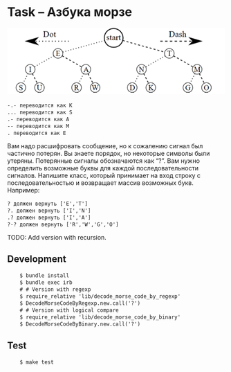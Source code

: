 # Task – Азбука морзе

![Graph](graph.png?raw=true "Graph")

```
-.- переводится как K
... переводится как S
.- переводится как A
-- переводится как M
. переводится как E
```

Вам надо расшифровать сообщение, но к сожалению сигнал был
частично потерян. Вы знаете порядок, но некоторые символы
были утеряны. Потерянные сигналы обозначаются как “?”. Вам
нужно определить возможные буквы для каждой
последовательности сигналов.
Напишите класс, который принимает на вход строку с
последовательностью и возвращает массив возможных букв.
Например:
```
? должен вернуть ['E','T']
?. должен вернуть ['I','N']
.? должен вернуть ['I','A']
?-? должен вернуть ['R','W','G','O']
```

TODO: Add version with recursion.

## Development

        $ bundle install
        $ bundle exec irb
        # # Version with regexp
        $ require_relative 'lib/decode_morse_code_by_regexp'
        $ DecodeMorseCodeByRegexp.new.call('?')
        # # Version with logical compare
        $ require_relative 'lib/decode_morse_code_by_binary'
        $ DecodeMorseCodeByBinary.new.call('?')

## Test

        $ make test
